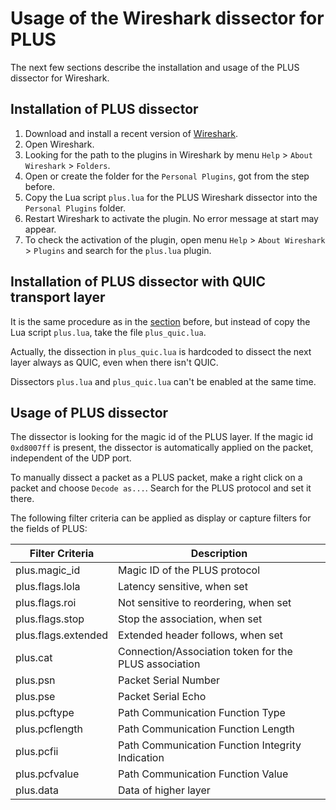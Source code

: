 # Usage of the Wireshark dissector for PLUS
The next few sections describe the installation and usage of the PLUS dissector for Wireshark.

## Installation of PLUS dissector
1. Download and install a recent version of [Wireshark](https://www.wireshark.org).
2. Open Wireshark.
3. Looking for the path to the plugins in Wireshark by menu `Help` > `About Wireshark` > `Folders`.
4. Open or create the folder for the `Personal Plugins`, got from the step before.
5. Copy the Lua script `plus.lua` for the PLUS Wireshark dissector into the `Personal Plugins` folder.
6. Restart Wireshark to activate the plugin. No error message at start may appear.
7. To check the activation of the plugin, open menu `Help` > `About Wireshark` > `Plugins` and search for the `plus.lua` plugin.

## Installation of PLUS dissector with QUIC transport layer
It is the same procedure as in the [section](#installation-of-plus-dissector) before, but instead of copy the Lua script `plus.lua`, take the file `plus_quic.lua`.

Actually, the dissection in `plus_quic.lua` is hardcoded to dissect the next layer always as QUIC, even when there isn't QUIC.

Dissectors `plus.lua` and `plus_quic.lua` can't be enabled at the same time.

## Usage of PLUS dissector
The dissector is looking for the magic id of the PLUS layer. If the magic id `0xd8007ff` is present, the dissector is automatically applied on the packet, independent of the UDP port.

To manually dissect a packet as a PLUS packet, make a right click on a packet and choose `Decode as...`. Search for the PLUS protocol and set it there.

The following filter criteria can be applied as display or capture filters for the fields of PLUS:

Filter Criteria | Description
--- | ---
plus.magic_id | Magic ID of the PLUS protocol
plus.flags.lola | Latency sensitive, when set
plus.flags.roi | Not sensitive to reordering, when set
plus.flags.stop | Stop the association, when set
plus.flags.extended | Extended header follows, when set
plus.cat | Connection/Association token for the PLUS association
plus.psn | Packet Serial Number
plus.pse | Packet Serial Echo
plus.pcftype | Path Communication Function Type
plus.pcflength | Path Communication Function Length
plus.pcfii | Path Communication Function Integrity Indication
plus.pcfvalue | Path Communication Function Value
plus.data | Data of higher layer
